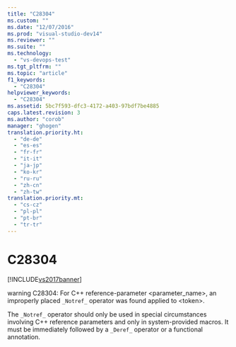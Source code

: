 ```yaml
---
title: "C28304"
ms.custom: ""
ms.date: "12/07/2016"
ms.prod: "visual-studio-dev14"
ms.reviewer: ""
ms.suite: ""
ms.technology: 
  - "vs-devops-test"
ms.tgt_pltfrm: ""
ms.topic: "article"
f1_keywords: 
  - "C28304"
helpviewer_keywords: 
  - "C28304"
ms.assetid: 5bc7f593-dfc3-4172-a403-97bdf7be4885
caps.latest.revision: 3
ms.author: "corob"
manager: "ghogen"
translation.priority.ht: 
  - "de-de"
  - "es-es"
  - "fr-fr"
  - "it-it"
  - "ja-jp"
  - "ko-kr"
  - "ru-ru"
  - "zh-cn"
  - "zh-tw"
translation.priority.mt: 
  - "cs-cz"
  - "pl-pl"
  - "pt-br"
  - "tr-tr"
---
```

# C28304
[!INCLUDE[vs2017banner](../code-quality/includes/vs2017banner.md)]

warning C28304: For C++ reference-parameter <parameter_name>, an improperly placed `_Notref_` operator was found applied to \<token>.  
  
 The `_Notref_` operator should only be used in special circumstances involving C++ reference parameters and only in system-provided macros. It must be immediately followed by a `_Deref_` operator or a functional annotation.